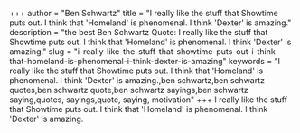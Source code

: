 +++
author = "Ben Schwartz"
title = "I really like the stuff that Showtime puts out. I think that 'Homeland' is phenomenal. I think 'Dexter' is amazing."
description = "the best Ben Schwartz Quote: I really like the stuff that Showtime puts out. I think that 'Homeland' is phenomenal. I think 'Dexter' is amazing."
slug = "i-really-like-the-stuff-that-showtime-puts-out-i-think-that-homeland-is-phenomenal-i-think-dexter-is-amazing"
keywords = "I really like the stuff that Showtime puts out. I think that 'Homeland' is phenomenal. I think 'Dexter' is amazing.,ben schwartz,ben schwartz quotes,ben schwartz quote,ben schwartz sayings,ben schwartz saying,quotes, sayings,quote, saying, motivation"
+++
I really like the stuff that Showtime puts out. I think that 'Homeland' is phenomenal. I think 'Dexter' is amazing.
